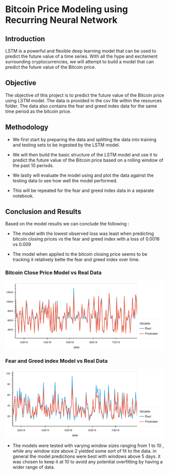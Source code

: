 # Bitcoin Price Modeling using Recurring Neural Network 

## Introduction

LSTM is a powerful and flexible deep learning model that can be used to predict the future value of a time series. With all the hype and excitement surrounding cryptocurrencies, we will attempt to build a model that can predict the future value of the Bitcoin price.

## Objective

The objective of this project is to predict the future value of the Bitcoin price using LSTM model. The data is provided in the csv file within the resources folder. The data also contains the fear and greed index data for the same time period as the bitcoin price. 



## Methodology
- We first start by preparing the data and splitting the data into training and testing sets to be ingested by the LSTM model.

- We will then build the basic structure of the LSTM model and use it to predict the future value of the Bitcoin price based on a rolling window of the past 10 periods. 

- We lastly will evaluate the model using and plot the data against the testing data to see how well the model performed.

- This will be repeated for the fear and greed index data in a separate notebook.



## Conclusion and Results

Based on the model results we can conclude the following :

- The model with the lowest observed loss was least when predicting bitcoin closing prices vs the fear and greed index with a loss of 0.0016 vs 0.009

- The model when applied to the bitcoin closing price seems to be tracking it relatively bette the fear and greed index over time. 

### Bitcoin Close Price Model vs Real Data
![alt BTC Close Price](imgs/btc_close_plot.png)

### Fear and Greed index Model vs Real Data
![alt FnG](imgs/fng_plot.png)

- The models were tested with varying window sizes ranging from 1 to 10 , while any window size above 2 yielded some sort of fit to the data. in general the model predictions were best with windows above 5 days. it was chosen to keep it at 10 to avoid any potential overfitting by having a wider range of data.



